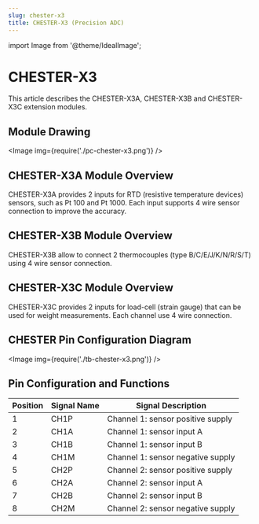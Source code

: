 ```yaml
---
slug: chester-x3
title: CHESTER-X3 (Precision ADC)
---
```

import Image from '@theme/IdealImage';

# CHESTER-X3

This article describes the CHESTER-X3A, CHESTER-X3B and CHESTER-X3C extension modules.

## Module Drawing

<Image img={require('./pc-chester-x3.png')} />

## CHESTER-X3A Module Overview

CHESTER-X3A provides 2 inputs for RTD (resistive temperature devices) sensors, such as Pt 100 and Pt 1000. Each input supports 4 wire sensor connection to improve the accuracy.

## CHESTER-X3B Module Overview

CHESTER-X3B allow to connect 2 thermocouples (type B/C/E/J/K/N/R/S/T) using 4 wire sensor connection.

## CHESTER-X3C Module Overview

CHESTER-X3C provides 2 inputs for load-cell (strain gauge) that can be used for weight measurements. Each channel use 4 wire connection.

## CHESTER Pin Configuration Diagram

<Image img={require('./tb-chester-x3.png')} />

## Pin Configuration and Functions

| Position | Signal Name | Signal Description                |
| -------- | ----------- | --------------------------------- |
| 1        | CH1P        | Channel 1: sensor positive supply |
| 2        | CH1A        | Channel 1: sensor input A         |
| 3        | CH1B        | Channel 1: sensor input B         |
| 4        | CH1M        | Channel 1: sensor negative supply |
| 5        | CH2P        | Channel 2: sensor positive supply |
| 6        | CH2A        | Channel 2: sensor input A         |
| 7        | CH2B        | Channel 2: sensor input B         |
| 8        | CH2M        | Channel 2: sensor negative supply |
